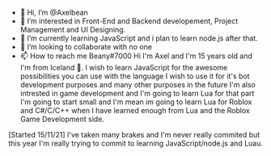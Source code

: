 - 👋 Hi, I’m @Axelbean
- 👀 I’m interested in Front-End and Backend developement, Project Management and UI Designing.
- 🌱 I’m currently learning JavaScript and i plan to learn node.js after that.
- 💞️ I’m looking to collaborate with no one
- 📫 How to reach me Beany#7000
Hi I'm Axel and I'm 15 years old and I'm from Iceland 👋. I wish to learn JavaScript for the awesome possibilities you can use with the language I wish to use it for it's bot development purposes and many other purposes in the future I'm also intrested in game development and I'm going to learn Lua for that part I'm going to start small and I'm mean im going to learn Lua for Roblox and C#/C/C++ when I have learned enough from Lua and the Roblox Game Development side.

[Started 15/11/21]
I've taken many brakes and I'm never really commited but this year I'm really trying to commit to learning JavaScript/node.js and Luau.

<!---
Axelbean/Axelbean is a ✨ special ✨ repository because its `README.md` (this file) appears on your GitHub profile.
You can click the Preview link to take a look at your changes.
--->
